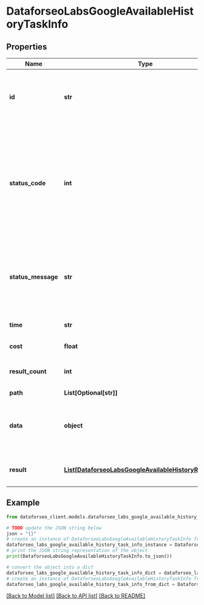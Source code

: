 # DataforseoLabsGoogleAvailableHistoryTaskInfo


## Properties

Name | Type | Description | Notes
------------ | ------------- | ------------- | -------------
**id** | **str** | task identifier unique task identifier in our system in the UUID format | [optional] 
**status_code** | **int** | status code of the task generated by DataForSEO, can be within the following range: 10000-60000 you can find the full list of the response codes here | [optional] 
**status_message** | **str** | informational message of the task you can find the full list of general informational messages here | [optional] 
**time** | **str** | execution time, seconds | [optional] 
**cost** | **float** | total tasks cost, USD | [optional] 
**result_count** | **int** | number of elements in the result array | [optional] 
**path** | **List[Optional[str]]** | URL path | [optional] 
**data** | **object** | contains the same parameters that you specified in the POST request | [optional] 
**result** | [**List[DataforseoLabsGoogleAvailableHistoryResultInfo]**](DataforseoLabsGoogleAvailableHistoryResultInfo.md) | array of objects containing results | [optional] 

## Example

```python
from dataforseo_client.models.dataforseo_labs_google_available_history_task_info import DataforseoLabsGoogleAvailableHistoryTaskInfo

# TODO update the JSON string below
json = "{}"
# create an instance of DataforseoLabsGoogleAvailableHistoryTaskInfo from a JSON string
dataforseo_labs_google_available_history_task_info_instance = DataforseoLabsGoogleAvailableHistoryTaskInfo.from_json(json)
# print the JSON string representation of the object
print(DataforseoLabsGoogleAvailableHistoryTaskInfo.to_json())

# convert the object into a dict
dataforseo_labs_google_available_history_task_info_dict = dataforseo_labs_google_available_history_task_info_instance.to_dict()
# create an instance of DataforseoLabsGoogleAvailableHistoryTaskInfo from a dict
dataforseo_labs_google_available_history_task_info_from_dict = DataforseoLabsGoogleAvailableHistoryTaskInfo.from_dict(dataforseo_labs_google_available_history_task_info_dict)
```
[[Back to Model list]](../README.md#documentation-for-models) [[Back to API list]](../README.md#documentation-for-api-endpoints) [[Back to README]](../README.md)


